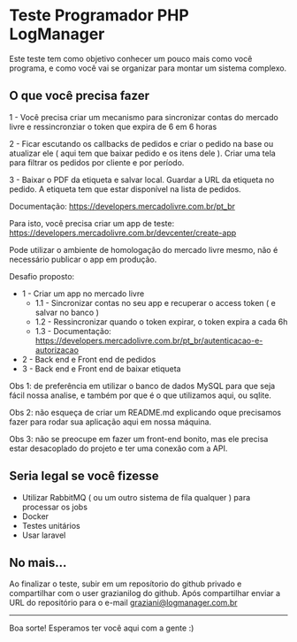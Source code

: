 # Teste Programador PHP LogManager

Este teste tem como objetivo conhecer um pouco mais como você programa, e como você vai se organizar para montar um sistema complexo.

## O que você precisa fazer

1 - Você precisa criar um mecanismo para sincronizar contas do mercado livre e ressincronziar o token que expira de 6 em 6 horas

2 - Ficar escutando os callbacks de pedidos e criar o pedido na base ou atualizar ele ( aqui tem que baixar pedido e os itens dele ). Criar uma tela para filtrar os pedidos por cliente e por período.

3 - Baixar o PDF da etiqueta e salvar local. Guardar a URL da etiqueta no pedido. A etiqueta tem que estar disponível na lista de pedidos.


Documentação: https://developers.mercadolivre.com.br/pt_br

Para isto, você precisa criar um app de teste: https://developers.mercadolivre.com.br/devcenter/create-app

Pode utilizar o ambiente de homologação do mercado livre mesmo, não é necessário publicar o app em produção.

Desafio proposto:
- 1 - Criar um app no mercado livre
    - 1.1 - Sincronizar contas no seu app e recuperar o access token ( e salvar no banco )
    - 1.2 - Ressincronizar quando o token expirar, o token expira a cada 6h
    - 1.3 - Documentação: https://developers.mercadolivre.com.br/pt_br/autenticacao-e-autorizacao
- 2 - Back end e Front end de pedidos
- 3 - Back end e Front end de baixar etiqueta
  

Obs 1: de preferência em utilizar o banco de dados MySQL para que seja fácil nossa analise, e também por que é o que utilizamos aqui, ou sqlite.

Obs 2: não esqueça de criar um README.md explicando oque precisamos fazer para rodar sua aplicação aqui em nossa máquina.

Obs 3: não se preocupe em fazer um front-end bonito, mas ele precisa estar desacoplado do projeto e ter uma conexão com a API.

## Seria legal se você fizesse

- Utilizar RabbitMQ ( ou um outro sistema de fila qualquer ) para processar os jobs
- Docker
- Testes unitários
- Usar laravel

## No mais...

Ao finalizar o teste, subir em um reposítorio do github privado e compartilhar com o user grazianilog do github. Após compartilhar enviar a URL do repositório para o e-mail graziani@logmanager.com.br

---

Boa sorte! Esperamos ter você aqui com a gente :)
